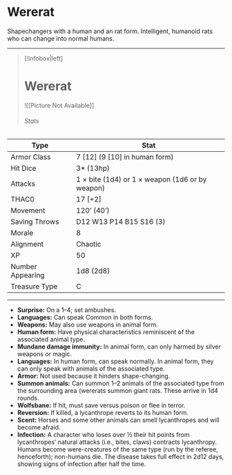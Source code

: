 # Wererat

Shapechangers with a human and an rat form. Intelligent, humanoid rats who can change into normal humans.

------
> [!infobox|left] 
>  # Wererat 
>  ![[Picture Not Available]] 
>  ###### Stats 
| Type                    | Stat        |
| ---------------- | ------------------------------ | 
| Armor Class     | 7 [12] (9 [10] in human form)                   |
| Hit Dice         | 3* (13hp)                                       |
| Attacks          | 1 × bite (1d4) or 1 × weapon (1d6 or by weapon) |
| THAC0            | 17 [+2]                                         |
| Movement         | 120’ (40’)                                      |
| Saving Throws    | D12 W13 P14 B15 S16 (3)                         |
| Morale           | 8                                               |
| Alignment        | Chaotic                                         |
| XP               | 50                                              |
| Number Appearing | 1d8 (2d8)                                       |
| Treasure Type    | C                                               |

------

- **Surprise:** On a 1–4; set ambushes.
- **Languages:** Can speak Common in both forms.
- **Weapons:** May also use weapons in animal form.
- **Human form:** Have physical characteristics reminiscent of the associated animal type.
- **Mundane damage immunity:** In animal form, can only harmed by silver weapons or magic.
- **Languages:** In human form, can speak normally. In animal form, they can only speak with animals of the associated type.
- **Armor:** Not used because it hinders shape-changing.
- **Summon animals:** Can summon 1–2 animals of the associated type from the surrounding area (wererats summon giant rats. These arrive in 1d4 rounds.
- **Wolfsbane:** If hit, must save versus poison or flee in terror.
- **Reversion:** If killed, a lycanthrope reverts to its human form.
- **Scent:** Horses and some other animals can smell lycanthropes and will become afraid.
- **Infection:** A character who loses over ½ their hit points from lycanthropes’ natural attacks (i.e., bites, claws) contracts lycanthropy. Humans become were-creatures of the same type (run by the referee, henceforth); non-humans die. The disease takes full effect in 2d12 days, showing signs of infection after half the time.